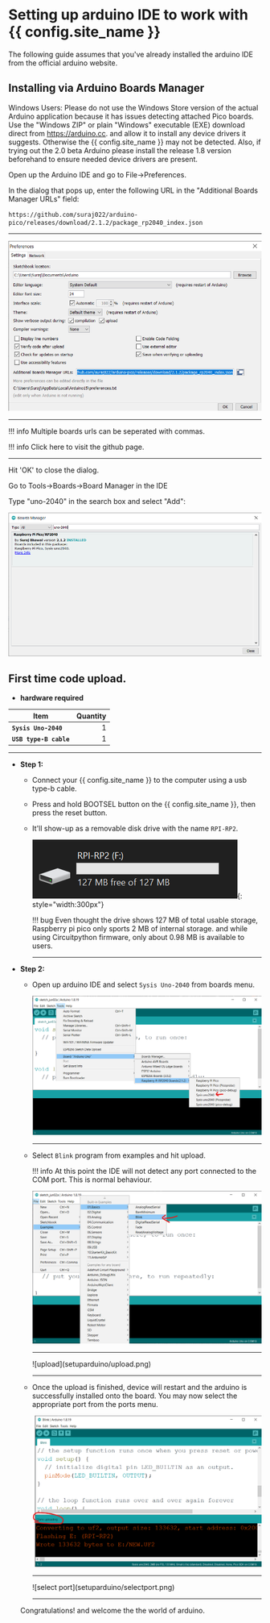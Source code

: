 # Setting up arduino IDE to work with {{ config.site_name }}

The following guide assumes that you've already installed the arduino IDE from the official arduino website.

## **Installing via Arduino Boards Manager**

Windows Users: Please do not use the Windows Store version of the actual Arduino application because it has issues detecting attached Pico boards. Use the "Windows ZIP" or plain "Windows" executable (EXE) download direct from https://arduino.cc. and allow it to install any device drivers it suggests. Otherwise the {{ config.site_name }} may not be detected. Also, if trying out the 2.0 beta Arduino please install the release 1.8 version beforehand to ensure needed device drivers are present.

Open up the Arduino IDE and go to File->Preferences.

In the dialog that pops up, enter the following URL in the "Additional Boards Manager URLs" field:

``` 
https://github.com/suraj022/arduino-pico/releases/download/2.1.2/package_rp2040_index.json
```
<hr>

![boardurl](setuparduino/boardurl.png)

<hr>

!!! info
    Multiple boards urls can be seperated with commas.

!!! info
    Click here to visit the github page.

<hr>

Hit 'OK' to close the dialog.

Go to Tools->Boards->Board Manager in the IDE

Type "uno-2040" in the search box and select "Add":

![downloadboard](setuparduino/downloadboard.png)


## First time code upload.

* **hardware required**

| Item                              | Quantity                          |
| --------------------------------- | --------------------------------: |
| **`Sysis Uno-2040`**           |  1                                |
| **`USB type-B cable`**             |  1                                |
<hr>

* **Step 1:**

    * Connect your {{ config.site_name }} to the computer using a usb type-b cable.
        
        <!-- ![Connect usb to {{ config.site_name }}](setuparduino/connectpico.png)
        <hr/>
        ![Connect usb to pc](setuparduino/connectpc.png)
        <hr/> -->
    
    * Press and hold BOOTSEL button on the {{ config.site_name }}, then press the reset button.

        <!-- ![trigger bootloader](setuparduino/connectpico.png)
        <hr/> -->

    * It'll show-up as a removable disk drive with the name `RPI-RP2`.

        ![disk drive](setuparduino/firstboot.png){: style="width:300px"}

        !!! bug
            Even thought the drive shows 127 MB of total usable storage, Raspberry pi pico only sports 2 MB of internal storage. and while using Circuitpython firmware, only about 0.98 MB is available to users.

        <hr/>


* **Step 2:**
    
    * Open up arduino IDE and select `Sysis Uno-2040` from boards menu.

        ![Select sysis uno-2040](setuparduino/selectboard.png)
        <hr/>

    * Select `Blink` program from examples and hit upload.

        !!! info
            At this point the IDE will not detect any port connected to the COM port. This is normal behaviour.

        ![load blink program](setuparduino/blinkprogram.png)
        <hr/>
        ![upload](setuparduino/upload.png)
        <hr/>

    * Once the upload is finished, device will restart and the arduino is successfully installed onto the board. You may now select the appropriate port from the ports menu.

        ![upload complete](setuparduino/uploadcomplete.png)
        <hr/>
        ![select port](setuparduino/selectport.png)
        <hr/>

    Congratulations! and welcome the the world of arduino.